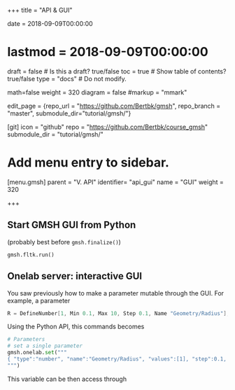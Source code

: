 +++
title = "API & GUI"

date = 2018-09-09T00:00:00
# lastmod = 2018-09-09T00:00:00

draft = false  # Is this a draft? true/false
toc = true  # Show table of contents? true/false
type = "docs"  # Do not modify.

math=false
weight = 320
diagram = false
#markup = "mmark"

edit_page = {repo_url = "https://github.com/Bertbk/gmsh", repo_branch = "master", submodule_dir="tutorial/gmsh/"}

[git]
  icon = "github"
  repo = "https://github.com/Bertbk/course_gmsh"
  submodule_dir = "tutorial/gmsh/"
  
# Add menu entry to sidebar.
[menu.gmsh]
  parent = "V. API"
  identifier= "api_gui"
  name = "GUI"
  weight = 320

+++

## Start GMSH GUI from Python

(probably best before `gmsh.finalize()`)

```
gmsh.fltk.run()
```

## Onelab server: interactive GUI

You saw previously how to make a parameter mutable through the GUI. For example, a parameter 
```cpp
R = DefineNumber[1, Min 0.1, Max 10, Step 0.1, Name "Geometry/Radius"];
```

Using the Python API, this commands becomes
```python
# Parameters
# set a single parameter
gmsh.onelab.set("""
{ "type":"number", "name":"Geometry/Radius", "values":[1], "step":0.1, "min":0.1, "max":10  }
""")
```

This variable can be then access through